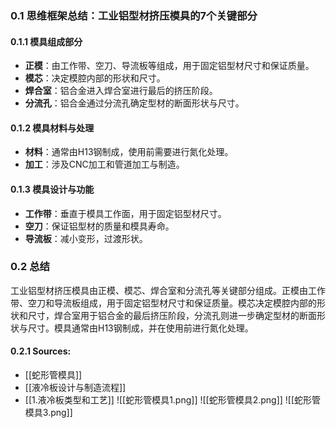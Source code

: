 ### 0.1 思维框架总结：工业铝型材挤压模具的7个关键部分

#### 0.1.1 **模具组成部分**
   - **正模**：由工作带、空刀、导流板等组成，用于固定铝型材尺寸和保证质量。
   - **模芯**：决定模腔内部的形状和尺寸。
   - **焊合室**：铝合金进入焊合室进行最后的挤压阶段。
   - **分流孔**：铝合金通过分流孔确定型材的断面形状与尺寸。

#### 0.1.2 **模具材料与处理**
   - **材料**：通常由H13钢制成，使用前需要进行氮化处理。
   - **加工**：涉及CNC加工和管道加工与制造。

#### 0.1.3 **模具设计与功能**
   - **工作带**：垂直于模具工作面，用于固定铝型材尺寸。
   - **空刀**：保证铝型材的质量和模具寿命。
   - **导流板**：减小变形，过渡形状。

### 0.2 总结
工业铝型材挤压模具由正模、模芯、焊合室和分流孔等关键部分组成。正模由工作带、空刀和导流板组成，用于固定铝型材尺寸和保证质量。模芯决定模腔内部的形状和尺寸，焊合室用于铝合金的最后挤压阶段，分流孔则进一步确定型材的断面形状与尺寸。模具通常由H13钢制成，并在使用前进行氮化处理。

#### 0.2.1 Sources:

- [[蛇形管模具]]
- [[液冷板设计与制造流程]]
- [[1.液冷板类型和工艺]]
![[蛇形管模具1.png]]
![[蛇形管模具2.png]]
![[蛇形管模具3.png]]
